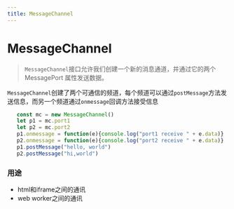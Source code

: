 ```yaml
---
title: MessageChannel
---
```


# MessageChannel
> `MessageChannel`接口允许我们创建一个新的消息通道，并通过它的两个MessagePort 属性发送数据。

`MessageChannel`创建了两个可通信的频道，每个频道可以通过`postMessage`方法发送信息，而另一个频道通过`onmessage`回调方法接受信息

```javascript
   const mc = new MessageChannel()
   let p1 = mc.port1
   let p2 = mc.port2
   p1.onmessage = function(e){console.log("port1 receive " + e.data)}
   p2.onmessage = function(e){console.log("port2 receive " + e.data)}
   p1.postMessage("hello, world")
   p2.postMessage("hi,world")
```
### 用途
- html和iframe之间的通讯
- web worker之间的通讯